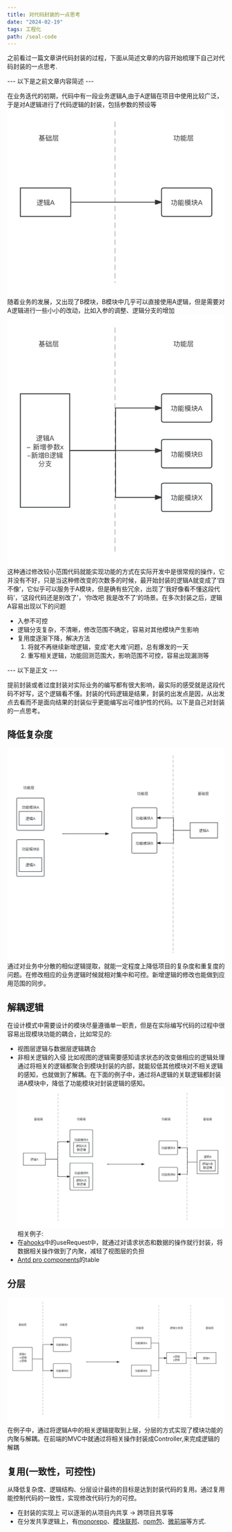 ```yaml
---
title: 对代码封装的一点思考
date: "2024-02-19"
tags: 工程化
path: /seal-code
---
```


之前看过一篇文章讲代码封装的过程，下面从简述文章的内容开始梳理下自己对代码封装的一点思考.

--- 以下是之前文章内容简述 ---

在业务迭代的初期，代码中有一段业务逻辑A,由于A逻辑在项目中使用比较广泛，于是对A逻辑进行了代码逻辑的封装，包括参数的预设等  
![初始化封装](./thoughtStatic/seal/initSeal.jpg)  
随着业务的发展，又出现了B模块，B模块中几乎可以直接使用A逻辑，但是需要对A逻辑进行一些小小的改动，比如入参的调整、逻辑分支的增加  
![再次封装](./thoughtStatic/seal/moreSeal.jpg)  
这种通过修改较小范围代码就能实现功能的方式在实际开发中是很常规的操作，它并没有不好，只是当这种修改变的次数多的时候，最开始封装的逻辑A就变成了‘四不像’，它似乎可以服务于A模块，但是确有些冗余，出现了‘我好像看不懂这段代码’，‘这段代码还是别改了’，‘你改吧 我是改不了’的场景。在多次封装之后，逻辑A容易出现以下的问题
* 入参不可控
* 逻辑分支复杂，不清晰，修改范围不确定，容易对其他模块产生影响
* 复用度逐渐下降，解决方法
    1. 将就不再继续新增逻辑，变成'老大难'问题，总有爆发的一天
    2. 重写相关逻辑，功能回测范围大，影响范围不可控，容易出现漏测等

--- 以下是正文 --- 

提前封装或者过度封装对实际业务的编写都有很大影响，最实际的感受就是这段代码不好写，这个逻辑看不懂。封装的代码逻辑是结果，封装的出发点是因，从出发点去看而不是面向结果的封装似乎更能编写出可维护性的代码。以下是自己对封装的一点思考。

## 降低复杂度
![复杂度](./thoughtStatic/seal/difficulty.jpg)  
通过对业务中分散的相似逻辑提取，就能一定程度上降低项目的复杂度和重复度的问题。在修改相应的业务逻辑时候就相对集中和可控。新增逻辑的修改也能做到应用范围的同步。

## 解耦逻辑
在设计模式中需要设计的模块尽量遵循单一职责，但是在实际编写代码的过程中很容易出现模块功能的耦合，比如常见的:
* 视图层逻辑与数据层逻辑耦合
* 非相关逻辑的入侵 比如视图的逻辑需要感知请求状态的改变做相应的逻辑处理  
通过将相关的逻辑都聚合到模块封装的内部，就能较低其他模块对不相关逻辑的感知，也就做到了解耦。在下面的例子中，通过将A逻辑的关联逻辑都封装进A模块中，降低了功能模块对封装逻辑的感知。
![内部封装](./thoughtStatic/seal/innerSeal.jpg)  
相关例子: 
* 在[ahooks](https://ahooks.js.org/hooks/use-request/index)中的useRequest中，就通过对请求状态和数据的操作就行封装，将数据相关操作做到了内聚，减轻了视图层的负担
* [Antd pro components](https://procomponents.ant.design/components/table#protable)的table

## 分层
![分层封装](./thoughtStatic/seal/levleSeal.jpg)  
在例子中，通过将逻辑A中的相关逻辑提取到上层，分层的方式实现了模块功能的内聚与解耦。在前端的MVC中就通过将相关操作封装成Controller,来完成逻辑的解耦

## 复用(一致性，可控性)
从降低复杂度、逻辑结构、分层设计最终的目标是达到封装代码的复用。通过复用能控制代码的一致性，实现修改代码行为的可控。
* 在封装的实现上 可以逐渐的从项目内共享 -> 跨项目共享等
* 在分发共享逻辑上，有[monorepo](https://zh.wikipedia.org/wiki/Monorepo)、[模块联邦](https://webpack.js.org/concepts/module-federation/)、[npm包](https://www.npmjs.com/)、[微前端](https://www.amazonaws.cn/knowledge/what-is-micro-frontends/)等方式.


